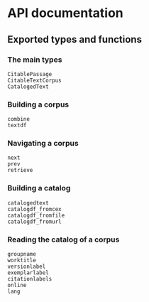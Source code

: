 # API documentation


## Exported types and functions


### The main types

```@docs
CitablePassage
CitableTextCorpus
CatalogedText
```

### Building a corpus


```@docs
combine
textdf
```

### Navigating a corpus

```@docs
next
prev
retrieve
```


### Building a catalog

```@docs
catalogedtext
catalogdf_fromcex
catalogdf_fromfile
catalogdf_fromurl
```

### Reading the catalog of a corpus

```@docs
groupname
worktitle
versionlabel
exemplarlabel
citationlabels
online
lang
```



  
